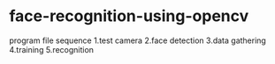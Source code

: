 # face-recognition-using-opencv
program file sequence
1.test camera
2.face detection
3.data gathering
4.training
5.recognition
